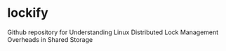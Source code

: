 # lockify
Github repository for Understanding Linux Distributed Lock Management Overheads in Shared Storage

